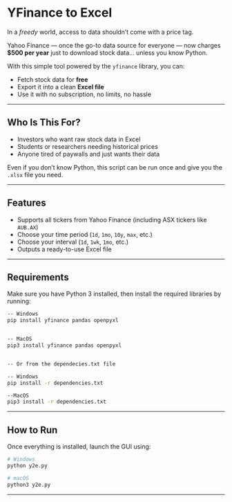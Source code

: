 # YFinance to Excel

In a _freedy_ world, access to data shouldn’t come with a price tag.

Yahoo Finance — once the go-to data source for everyone — now charges **$500 per year** just to download stock data... unless you know Python.

With this simple tool powered by the `yfinance` library, you can:
- Fetch stock data for **free**
- Export it into a clean **Excel file**
- Use it with no subscription, no limits, no hassle

---

## Who Is This For?

- Investors who want raw stock data in Excel
-  Students or researchers needing historical prices
-  Anyone tired of paywalls and just wants their data

Even if you don’t know Python, this script can be run once and give you the `.xlsx` file you need.

---

## Features

- Supports all tickers from Yahoo Finance (including ASX tickers like `AUB.AX`)
- Choose your time period (`1d`, `1mo`, `10y`, `max`, etc.)
- Choose your interval (`1d`, `1wk`, `1mo`, etc.)
- Outputs a ready-to-use Excel file

---

## Requirements

Make sure you have Python 3 installed, then install the required libraries by running:

```bash
-- Windows
pip install yfinance pandas openpyxl


-- MacOS
pip3 install yfinance pandas openpyxl


-- Or from the dependecies.txt file

-- Windows
pip install -r dependencies.txt

--MacOS
pip3 install -r dependencies.txt 
```

----

## How to Run

Once everything is installed, launch the GUI using:

```bash
# Windows
python y2e.py

# macOS
python3 y2e.py
```

---